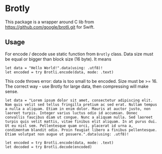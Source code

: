 # Brotly
This package is a wrapper around C lib from https://github.com/google/brotli.git for Swift.

## Usage
For encode / decode use static function from `Brotly` class.
Data size must be equal or bigger than block size (16 byte). It means
```
let data = "Hello World!".data(using: .utf8)!
let encoded = try Brotli.encode(data, mode: .text)
```
This code throws error: data is too small to be encoded. Size must be >= 16.
The correct way - use Brotly for large data, then compressing will make sense.
```
let data = "Lorem ipsum dolor sit amet, consectetur adipiscing elit. Nam quis velit sed tellus fringilla pretium ac sed erat. Nullam tempus a nulla a aliquam. Etiam in enim dolor. Mauris at auctor justo, non laoreet turpis. Integer varius luctus odio id accumsan. Donec convallis faucibus diam ut congue. Nunc a aliquam nulla. Sed laoreet turpis quis velit mattis, vitae finibus elit aliquam. In at purus dui. Ut eu nisl sem. Pellentesque quam orci, placerat id urna a, condimentum blandit odio. Proin feugiat libero a finibus pellentesque. Etiam volutpat non augue ut posuere.".data(using: .utf8)!

let encoded = try Brotli.encode(data, mode: .text)
let decoded = try Brotli.decode(encoded)
```
